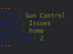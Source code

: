 ```yaml
---
title: Gun Control
parent: Issues
layout: home
nav_order: 2
---
```

<html lang="en">
<head>
    <meta charset="UTF-8">
    <meta name="viewport" content="width=device-width, initial-scale=1.0">
    <title>Gun Control Policy</title>
    <style>
        body, html {
            margin: 0;
            padding: 0;
            font-family: Arial, sans-serif;
            background-color: #27262b;
            color: #f4f2f8;
            line-height: 1.6;
        }

        .content-container {
            max-width: 1000px;
            margin: 40px auto;
            padding: 20px;
            background-color: #27262b;
            border-radius: 10px;
            box-shadow: 0 2px 10px rgba(0, 0, 0, 0.1);
        }

        h1 {
            color: #7095DB;
            font-size: 2.5rem;
            text-align: center;
        }

        h2 {
            color: #4CAF50;
            font-size: 2rem;
            margin-top: 30px;
        }

        p {
            font-size: 1.2rem;
            margin-bottom: 20px;
        }

        ul, li {
            font-size: 1.1rem;
            margin-bottom: 10px;
            padding-left: 20px;
        }

        ul ul {
            margin-top: 10px;
            padding-left: 20px;
        }

        /* Styling for key terms */
        strong {
            color: #1D998D;
        }

        /* Buttons for action items */
        .action-button {
            display: inline-block;
            background-color: #4CAF50;
            color: white;
            padding: 10px 20px;
            text-decoration: none;
            border-radius: 5px;
            margin-top: 20px;
        }

        .action-button:hover {
            background-color: #45a049;
        }
    </style>
</head>
<body>

    <div class="content-container">
        <h1>Gun Control</h1>
        <p>
            We will add restrictions on <strong>high-power rifles, automatics,</strong> and <strong>high-capacity weapons</strong> while keeping the same regulations for <strong>self-defense/hunting weapons</strong>.
        </p>

        <h2>Our Changes</h2>
        <ul>
            <li>We will increase funding for firearm education and mental health resources.</li>
            <li>We are changing how we regulate firearms:</li>
            <ul>
                <li>Self-defense/hunting weapons such as SBRs, shotguns, pistols, and rifles will mostly stay under the same regulations.</li>
                <li>High-power rifles, automatics, and high-capacity weapons will be relocated to secure locations (ranges, trap shooting locations, etc...) and will only be allowed for personal/out of range use with time-limited permits, which will require extensive background and psychological checks. These permits are limited to 1 month at most.</li>
            </ul>
            <li>Firearm licenses will be limited to 1 year and will require yearly psychological evaluations.</li>
            <li>We will crack down on illegal weapons by improving mental health resources.</li>
            <li>Parents will be held accountable for crimes committed by their children, depending on the severity of the crime.</li>
        </ul>

        <h2>How it will affect you as a gun owner</h2>
        <p>
            Gun owners will need to relocate certain firearms to ranges or similar secure locations. Current firearm licenses will become null and void in 6 months unless renewed beforehand, with the requirement of passing a psychological evaluation.
        </p>

        <!-- Call to action -->
        <a href="/WEBSITE/Donations.html" class="action-button">Donate now</a>
    </div>

</body>
</html>

----

